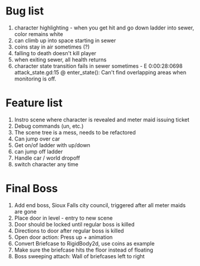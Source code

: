 # Bug list

1. character highlighting - when you get hit and go down ladder into sewer, color remains white
1. can climb up into space starting in sewer
1. coins stay in air sometimes (?)
1. falling to death doesn't kill player
1. when exiting sewer, all health returns
1. character state transition fails in sewer sometimes - E 0:00:28:0698   attack_state.gd:15 @ enter_state(): Can't find overlapping areas when monitoring is off.

# Feature list

1. Instro scene where character is revealed and meter maid issuing ticket
1. Debug commands (un, etc.)
1. The scene tree is a mess, needs to be refactored
1. Can jump over car
1. Get on/of ladder with up/down
1. can jump off ladder
1. Handle car / world dropoff
1. switch character any time

# Final Boss

1. Add end boss, Sioux Falls city council, triggered after all meter maids are gone
1. Place door in level - entry to new scene
1. Door should be locked until regular boss is killed
1. Directions to door after regular boss is killed
1. Open door action: Press up + animation
1. Convert Briefcase to RigidBody2d, use coins as example
1. Make sure the briefcase hits the floor instead of floating
1. Boss sweeping attach: Wall of briefcases left to right
